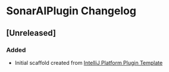 <!-- Keep a Changelog guide -> https://keepachangelog.com -->

# SonarAIPlugin Changelog

## [Unreleased]
### Added
- Initial scaffold created from [IntelliJ Platform Plugin Template](https://github.com/JetBrains/intellij-platform-plugin-template)
